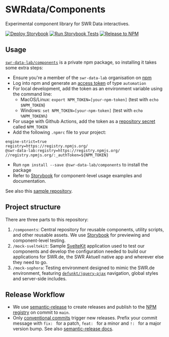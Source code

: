 # SWRdata/Components

Experimental component library for SWR Data interactives.

[![Deploy Storybook](https://github.com/SWRdata/components/actions/workflows/deploy-storybook.yml/badge.svg)](https://github.com/SWRdata/components/actions/workflows/deploy-storybook.yml) [![Run Storybook Tests](https://github.com/SWRdata/components/actions/workflows/test-storybook.yml/badge.svg)](https://github.com/SWRdata/components/actions/workflows/test-storybook.yml) [![Release to NPM](https://github.com/SWRdata/components/actions/workflows/release.yml/badge.svg)](https://github.com/SWRdata/components/actions/workflows/release.yml)

## Usage

[`swr-data-lab/components`](https://www.npmjs.com/package/@swr-data-lab/components) is a private npm package, so installing it takes some extra steps:

- Ensure you're a member of the `swr-data-lab` organisation on [npm](https://www.npmjs.com/)
- Log into npm and generate an [access token](https://docs.npmjs.com/about-access-tokens) of type `automation`
- For local development, add the token as an environment variable using the command line:
  - MacOS/Linux: `export NPM_TOKEN=[your-npm-token]` (test with `echo $NPM_TOKEN`)
  - Windows: `set NPM_TOKEN=[your-npm-token]` (test with `echo %NPM_TOKEN%`)
- For usage with Github Actions, add the token as a [repository secret](https://docs.github.com/en/actions/security-for-github-actions/security-guides/using-secrets-in-github-actions) called `NPM_TOKEN`
- Add the following `.npmrc` file to your project:

```
engine-strict=true
registry=https://registry.npmjs.org/
@swr-data-lab:registry=https://registry.npmjs.org/
//registry.npmjs.org/:_authToken=${NPM_TOKEN}
```

- Run `npm install --save @swr-data-lab/components` to install the package
- Refer to [Storybook](https://static.datenhub.net/apps/components/main/index.html?path=/docs/about--docs) for component-level usage examples and documentation.

See also this [sample repository](https://github.com/SWRdata/components-usage-example).

## Project structure

There are three parts to this repository:

1. `/components`: Central repository for reusable components, utility scripts, and other reusable assets. We use [Storybook](https://storybook.js.org/) for previewing and component-level testing.
2. `/mock-sveltekit`: Sample [SvelteKit](https://kit.svelte.dev/) application used to test our components and develop the configuration needed to build our applications for SWR.de, the SWR Aktuell native app and wherever else they need to go.
3. `/mock-sophora`: Testing environment designed to mimic the SWR.de environment, featuring [`defunkt/jquery-pjax`](https://github.com/defunkt/jquery-pjax) navigation, global styles and server-side includes.

## Release Workflow

- We use [semantic-release](https://github.com/semantic-release/) to create releases and publish to the [NPM registry](https://www.npmjs.com/package/@swr-data-lab/components) on commit to `main`.
- Only [conventional commits](https://www.conventionalcommits.org/) trigger new releases. Prefix your commit message with `fix: ` for a patch, `feat: ` for a minor and `!: ` for a major version bump. See also [semantic-release docs](https://semantic-release.gitbook.io/semantic-release/support/faq).
